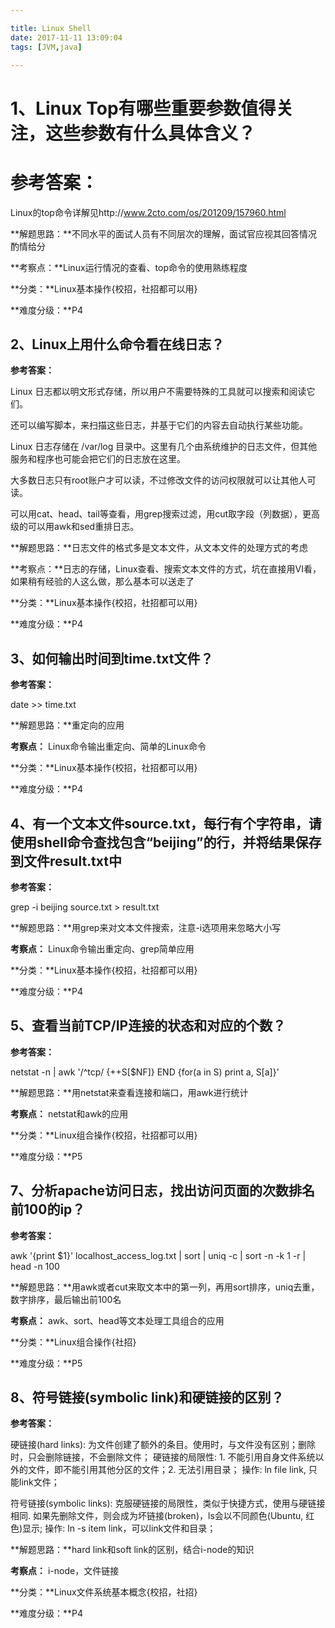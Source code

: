 ```yaml
---

title: Linux Shell
date: 2017-11-11 13:09:04
tags: [JVM,java]

---
```

# 1、Linux Top有哪些重要参数值得关注，这些参数有什么具体含义？

# **参考答案：**

 Linux的top命令详解见http://www.2cto.com/os/201209/157960.html

**解题思路：**不同水平的面试人员有不同层次的理解，面试官应视其回答情况酌情给分

**考察点：**Linux运行情况的查看、top命令的使用熟练程度

**分类：**Linux基本操作{校招，社招都可以用}

**难度分级：**P4

## 2、Linux上用什么命令看在线日志？

**参考答案：**

 Linux 日志都以明文形式存储，所以用户不需要特殊的工具就可以搜索和阅读它们。

还可以编写脚本，来扫描这些日志，并基于它们的内容去自动执行某些功能。

Linux 日志存储在 /var/log 目录中。这里有几个由系统维护的日志文件，但其他服务和程序也可能会把它们的日志放在这里。

大多数日志只有root账户才可以读，不过修改文件的访问权限就可以让其他人可读。

可以用cat、head、tail等查看，用grep搜索过滤，用cut取字段（列数据），更高级的可以用awk和sed重排日志。

**解题思路：**日志文件的格式多是文本文件，从文本文件的处理方式的考虑

**考察点：**日志的存储，Linux查看、搜索文本文件的方式，坑在直接用VI看，如果稍有经验的人这么做，那么基本可以送走了

**分类：**Linux基本操作{校招，社招都可以用}

**难度分级：**P4

## 3、如何输出时间到time.txt文件？

**参考答案：**

date >> time.txt

**解题思路：**重定向的应用

**考察点：** Linux命令输出重定向、简单的Linux命令

**分类：**Linux基本操作{校招，社招都可以用}

**难度分级：**P4

## 4、有一个文本文件source.txt，每行有个字符串，请使用shell命令查找包含“beijing”的行，并将结果保存到文件result.txt中 

**参考答案：** 

grep -i beijing source.txt > result.txt

**解题思路：**用grep来对文本文件搜索，注意-i选项用来忽略大小写

**考察点：** Linux命令输出重定向、grep简单应用

**分类：**Linux基本操作{校招，社招都可以用}

**难度分级：**P4

## 5、查看当前TCP/IP连接的状态和对应的个数？

**参考答案：**

netstat -n | awk '/^tcp/ {++S[$NF]} END {for(a in S) print a, S[a]}'

**解题思路：**用netstat来查看连接和端口，用awk进行统计

**考察点：** netstat和awk的应用

**分类：**Linux组合操作{校招，社招都可以用}

**难度分级：**P5

## 7、分析apache访问日志，找出访问页面的次数排名前100的ip？

**参考答案：**

awk '{print $1}' localhost_access_log.txt | sort | uniq -c | sort -n -k 1 -r | head -n 100

**解题思路：**用awk或者cut来取文本中的第一列，再用sort排序，uniq去重，数字排序，最后输出前100名

**考察点：** awk、sort、head等文本处理工具组合的应用

**分类：**Linux组合操作{社招}

**难度分级：**P5

## 8、符号链接(symbolic link)和硬链接的区别？

**参考答案：** 

硬链接(hard links): 为文件创建了额外的条目。使用时，与文件没有区别；删除时，只会删除链接，不会删除文件；
硬链接的局限性: 1. 不能引用自身文件系统以外的文件，即不能引用其他分区的文件；2. 无法引用目录；
操作: ln file link, 只能link文件；

符号链接(symbolic links): 克服硬链接的局限性，类似于快捷方式，使用与硬链接相同. 
如果先删除文件，则会成为坏链接(broken)，ls会以不同颜色(Ubuntu, 红色)显示;
操作: ln -s item link，可以link文件和目录； 

**解题思路：**hard link和soft link的区别，结合i-node的知识

**考察点：** i-node，文件链接

**分类：**Linux文件系统基本概念{校招，社招}

**难度分级：**P4